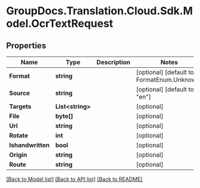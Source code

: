 # GroupDocs.Translation.Cloud.Sdk.Model.OcrTextRequest

## Properties

Name | Type | Description | Notes
------------ | ------------- | ------------- | -------------
**Format** | **string** |  | [optional] [default to FormatEnum.Unknown]
**Source** | **string** |  | [optional] [default to "en"]
**Targets** | **List&lt;string&gt;** |  | [optional] 
**File** | **byte[]** |  | [optional] 
**Url** | **string** |  | [optional] 
**Rotate** | **int** |  | [optional] 
**Ishandwritten** | **bool** |  | [optional] 
**Origin** | **string** |  | [optional] 
**Route** | **string** |  | [optional] 

[[Back to Model list]](../README.md#documentation-for-models) [[Back to API list]](../README.md#documentation-for-api-endpoints) [[Back to README]](../README.md)

